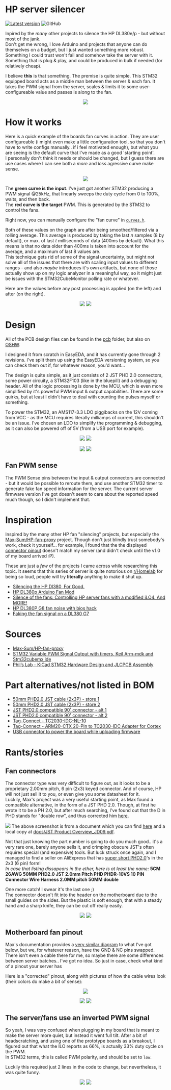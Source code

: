 # HP server silencer

[![Latest version](https://img.shields.io/github/v/release/niraami/HP-server-silencer)](https://github.com/niraami/HP-server-silencer/releases) ![GitHub](https://img.shields.io/github/license/niraami/HP-server-silencer)

Inpired by the *many* other projects to silence the HP DL380e/p - but without most of the jank.  
Don't get me wrong, I love Arduino and projects that anyone can do themselves on a budget, but I just wanted something more robust. Something I could trust won't fail and somehow take the server with it. Something that is plug & play, and could be produced in bulk if needed (for relatively cheap).

I believe **this** is that something. The premise is quite simple. This STM32 equipped board acts as a middle man between the server & each fan. It takes the PWM signal from the server, scales & limits it to some user-configureable value and passes is along to the fan.

<div align="center">

[![](.README/3d_board_view_small.png)](.README/3d_board_view.png)

</div>

# How it works
Here is a quick example of the boards fan curves in action. They are user configureable (i might even make a little configuration tool, so that you don't have to write configs manually.. if i feel motivated enough), but what you are seeing is the default curve that I've made as a good 'starting point'.  
I personally don't think it needs or should be changed, but I guess there are use cases where I can see both a *more* and *less* agressive curve make sense.

<div align="center">

![](.README/fan-curves/input-vs-output-relation.png)

</div>

The **green curve is the input**. I've just got another STM32 producing a PWM signal @25kHz, that linearly sweeps the duty cycle from 0 to 100%, waits, and then back.  
The **red curve is the target** PWM. This is generated by the STM32 to control the fans.

Right now, you can manually configure the "fan curve" in [`curves.h`](src/Core/Src/curves.h).

Both of these values on the graph are after being smoothed/filtered via a rolling average. This average is produced by taking the last *n* samples (8 by default), or max. of last *t* milliseconds of data (400ms by default). What this means is that no data older than 400ms is taken into account for the average, and a maximum of last 8 values are.  
This technique gets rid of some of the signal uncertainty, but might not solve all of the issues that there are with scaling input values to different ranges - and also *maybe* introduces it's own artifacts, but none of those actually show up on my logic analyzer in a meaningful way, so it might just be issues with the STM32CubeMonitor polling rate or whatever.

Here are the values before any post processing is applied (on the left) and after (on the right).

<div align="center">

[![](.README/fan-curves/input-raw_small.png)](.README/fan-curves/input-raw.png)
[![](.README/fan-curves/input-smoothing_small.png)](.README/fan-curves/input-smoothing.png)

</div>

# Design
All of the PCB design files can be found in the [pcb](pcb/) folder, but also on [OSHW](https://oshwlab.com/niraami/hp-server-silencer). 

I designed it from scratch in EasyEDA, and it has currently gone through 2 revisions. I've split them up using the EasyEDA versioning system, so you can check them out if, for whatever reason, you'd want...

The design is quite simple, as it just consists of 2 JST PHD 2.0 connectors, some power circuity, a STM32F103 (like in the bluepill) and a debugging header. All of the logic processing is done by the MCU, which is even more simplified by it's powerful PWM input & output capabilities. There are some quirks, but at least I didn't have to deal with counting the pulses myself or something.

To power the STM32, an AMS117-3.3 LDO piggibacks on the 12V coming from VCC - as the MCU requires literally milliamps of current, this shouldn't be an issue. I've chosen an LDO to simplify the programming & debugging, as it can also be powered off of 5V (from a USB port for example).

<div align="center">

![](.README/2d_board_view_top.svg)
![](.README/2d_board_view_bottom.svg)

![](pcb/PCB-route-top.svg)
![](pcb/PCB-route-bottom.svg)

</div>

## Fan PWM sense
The PWM Sense pins between the input & output connectors are connected - but it would be possible to reroute them, and use another STM32 timer to generate fake fan speed information for the server. The current server firmware version I've got doesn't seem to care about the reported speed much though, so I didn't implement that.

# Inspiration
Inspired by the many other HP fan "silencing" projects, but especially the [Max-Sum/HP-fan-proxy](https://github.com/Max-Sum/HP-fan-proxy) project. Though don't just blindly trust somebody's work, check it yourself... for example, I found that the the displayed [connector pinout](#motherboard-fan-pinout) doesn't match my server (and didn't check until the v1.0 of my board arrived :P).

These are just a *few* of the projects I came across while researching this topic. It seems that this series of server is quite notorious on [r/Homelab](https://www.reddit.com/r/homelab) for being so loud, people will try **literally** anything to make it shut up.
- [Silencing the HP Dl380, For Good.](https://www.reddit.com/r/homelab/comments/beuks5/silencing_the_hp_dl380_for_good/)
- [HP DL380p Arduino Fan Mod](https://www.reddit.com/r/homelab/comments/ny2eia/hp_dl380p_arduino_fan_mod_standby_question_and/)
- [Silence of the fans: Controlling HP server fans with a modified iLO4. And MORE!](https://www.reddit.com/r/homelab/comments/di3vrk/silence_of_the_fans_controlling_hp_server_fans/)
- [HP DL380P G8 fan noise with bios hack](https://www.reddit.com/r/homelab/comments/f94b0e/hp_dl380p_g8_fan_noise_with_bios_hack/)
- [Faking the fan signal on a DL380 G7](https://www.reddit.com/r/homelab/comments/72k3jf/faking_the_fan_signal_on_a_dl380_g7/)

# Sources
- [Max-Sum/HP-fan-proxy](https://github.com/Max-Sum/HP-fan-proxy)
- [STM32 Variable PWM Signal Output with timers, Keil Arm-mdk and Stm32cubemx ide](https://www.engineersgarage.com/stm32-variable-pwm-with-timers/)
- [Phil’s Lab - KiCad STM32 Hardware Design and JLCPCB Assembly](https://www.youtube.com/watch?v=t5phi3nT8OU)

# Part alternatives/not listed in BOM
- [50mm PHD2.0 JST cable (2x3P) - store 1](https://www.aliexpress.com/item/1005001346032672.html)
- [50mm PHD2.0 JST cable (2x3P) - store 2](https://www.aliexpress.com/item/1005002904897807.html)
- [JST PHD2.0 compatible 90˚ connector - alt 1](https://www.ebay.com/itm/PHD2-0-2-0mm-Pin-Header-PCB-Connector-Socket-Buckle-3-10P-Right-Angle-Various/153429645789)
- [JST PHD2.0 compatible 90˚ connector - alt 2](https://lcsc.com/product-detail/Wire-To-Board-Wire-To-Wire-Connector_HR-Joint-Tech-Elec-A2211WR-2X03P_C338851.html)
- [Tag-Connect - TC2030-IDC-NL-10](https://www.tag-connect.com/product/tc2030-idc-nl-10-6-pin-plug-of-nails-spring-pin-cable-with-0-1-ribbon-connector-10-version)
- [Tag-Connect - ARM20-CTX 20-Pin to TC2030-IDC Adapter for Cortex](https://www.tag-connect.com/product/arm20-ctx-20-pin-to-tc2030-idc-adapter-for-cortex)
- [USB connector to power the board while uploading firmware](https://www.aliexpress.com/item/4001198319430.html)

# Rants/stories

## Fan connectors
The connector type was very difficult to figure out, as it looks to be a proprietary 2.00mm pitch, 6 pin (2x3) keyed connector. And of course, HP will not just sell it to you, or even give you some datasheet for it.    
Luckily, Max's project was a very useful starting point, as Max found a compatible alternative, in the form of a JST PHD 2.0. Though, at first he wrote it to be a PH 2.0, but after much searching, I've found out that the D in PHD stands for "double row", and thus corrected him [here](https://github.com/Max-Sum/HP-fan-proxy/issues/4).

![](.README/connector/PHD-jst-listing.png)
The above screenshot is from a document which you can find [here](https://jst.de/uploads/product_overview/JST%20Product%20Overview_JD09.pdf) and a local copy at [docs/JST Product Overview_JD09.pdf](docs/JST%20Product%20Overview_JD09.pdf).

Not that just knowing the part number is going to do you much good.. it's a very rare one, barely anyone sells it, and crimping obscure JST's often requires special (and expensive) tools. But luck struck once again, and I managed to find a seller on AliExpress that has [super short PHD2.0](https://www.aliexpress.com/item/1005001346032672.html)'s in the 2x3 (6 pin) form!  
*In case that listing dissapears in the ether, here is at least the name:*  **5CM 26AWG 50MM PHD2.0 JST 2.0mm Pitch PHD PHDR-10VS 10 PIN Connector Wire Harness 2.0MM pitch 50MM double**

One more catch! I swear it's the last one ;)  
The connector doesn't fit into the header on the motherboard due to the small guides on the sides. But the plastic is soft enough, that with a steady hand and a sharp knife, they can be cut off really easily.

<div align="center">

[![](.README/connector/01_small.png)](.README/connector/01.png)
[![](.README/connector/02_small.png)](.README/connector/02.png)

</div>

## Motherboard fan pinout
Max's documentation provides a [very similar diagram](https://raw.githubusercontent.com/Max-Sum/HP-fan-proxy/master/images/post-8123-0-98784900-1394609613.png) to what I've got below, but we, for whatever reason, have the GND & NC pins swapped. There isn't even a cable there for me, so maybe there are some differences between server batches.. I've got no idea. So just in case, check what kind of a pinout your server has

Here is a "corrected" pinout, along with pictures of how the cable wires look (their colors do make a bit of sense):

<div align="center">

[![](.README/motherboard-pinout/motherboard-pinout_small.png)](.README/motherboard-pinout/motherboard-pinout.png)

[![](.README/motherboard-pinout/motherboard-cable-1_small.png)](.README/motherboard-pinout/motherboard-cable-1.png)
[![](.README/motherboard-pinout/motherboard-cable-2_small.png)](.README/motherboard-pinout/motherboard-cable-2.png)

</div>

## The server/fans use an inverted PWM signal
So yeah, I was very confused when plugging in my board that is meant to make the server more quiet, but instead it went full tilt. After a bit of headscratching, and using one of the prototype boards as a breakout, I figured out that what the ILO reports as 66%, is actually 33% duty cycle on the PWM.  
In STM32 terms, this is called PWM polarity, and should be set to `low`.

Luckily this required just 2 lines in the code to change, but nevertheless, it was quite funny.

<div align="center">

[![](.README/open-heart-surgery/01_small.jpg)](.README/open-heart-surgery/01.jpg)
[![](.README/open-heart-surgery/02_small.jpg)](.README/open-heart-surgery/02.jpg)

</div>